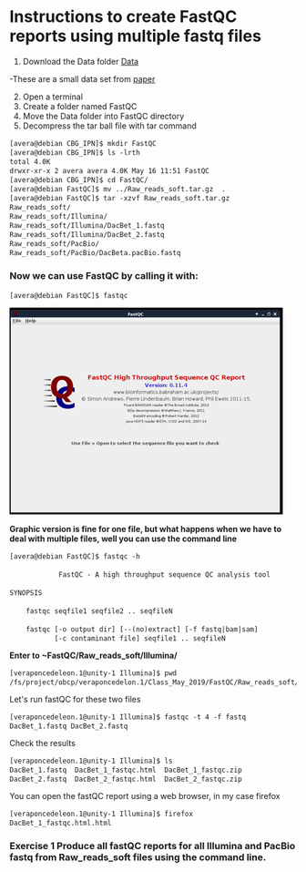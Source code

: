 # Instructions to create FastQC reports using multiple fastq files

1. Download the Data folder [Data](https://osu.box.com/s/fwt94wix99q9fv3t78ni6ch0ph5hiy9r)

-These are a small data set from [paper](https://academic.oup.com/gbe/article/9/9/2237/4091605)

2. Open a terminal
3. Create a folder named FastQC
4. Move the Data folder into FastQC directory
5. Decompress the tar ball file with tar command

```console
[avera@debian CBG_IPN]$ mkdir FastQC
[avera@debian CBG_IPN]$ ls -lrth
total 4.0K
drwxr-xr-x 2 avera avera 4.0K May 16 11:51 FastQC
[avera@debian CBG_IPN]$ cd FastQC/
[avera@debian FastQC]$ mv ../Raw_reads_soft.tar.gz  .
[avera@debian FastQC]$ tar -xzvf Raw_reads_soft.tar.gz
Raw_reads_soft/
Raw_reads_soft/Illumina/
Raw_reads_soft/Illumina/DacBet_1.fastq
Raw_reads_soft/Illumina/DacBet_2.fastq
Raw_reads_soft/PacBio/
Raw_reads_soft/PacBio/DacBeta.pacBio.fastq
```
### Now we can use FastQC by calling it with:
```console
[avera@debian FastQC]$ fastqc
```
![Alt Text](https://github.com/avera1988/Genome_Assembly_lecture/blob/master/images/fastqcconsole.png)

**Graphic version is fine for one file, but what happens when we have to deal with multiple files, well you can use the command line**
```console
[avera@debian FastQC]$ fastqc -h

            FastQC - A high throughput sequence QC analysis tool

SYNOPSIS

	fastqc seqfile1 seqfile2 .. seqfileN

    fastqc [-o output dir] [--(no)extract] [-f fastq|bam|sam] 
           [-c contaminant file] seqfile1 .. seqfileN
```

**Enter to ~FastQC/Raw_reads_soft/Illumina/**

```console
[veraponcedeleon.1@unity-1 Illumina]$ pwd
/fs/project/obcp/veraponcedelon.1/Class_May_2019/FastQC/Raw_reads_soft/Illumina
```

Let's run fastQC for these two files
 ```console
[veraponcedeleon.1@unity-1 Illumina]$ fastqc -t 4 -f fastq DacBet_1.fastq DacBet_2.fastq
 ```
 Check the results 
 ```Console
 [veraponcedeleon.1@unity-1 Illumina]$ ls
DacBet_1.fastq  DacBet_1_fastqc.html  DacBet_1_fastqc.zip  DacBet_2.fastq  DacBet_2_fastqc.html  DacBet_2_fastqc.zip
 ```
 You can open the fastQC report using a web browser, in my case firefox
 ```console
[veraponcedeleon.1@unity-1 Illumina]$ firefox DacBet_1_fastqc.html.html
 ```
 ### Exercise 1 Produce all fastQC reports for all Illumina and PacBio fastq from Raw_reads_soft files using the command line.
 
 
 
 

